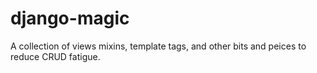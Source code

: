# django-magic
A collection of views mixins, template tags, and other bits and peices to reduce CRUD fatigue.
